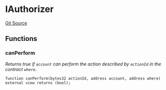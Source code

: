 # IAuthorizer
[Git Source](https://github.com/Increment-Finance/peripheral-contracts/blob/b10b7c737f1995b97150c4bde2bb1f9387e53eef/src/interfaces/balancer/IVault.sol)


## Functions
### canPerform

*Returns true if `account` can perform the action described by `actionId` in the contract `where`.*


```solidity
function canPerform(bytes32 actionId, address account, address where) external view returns (bool);
```

